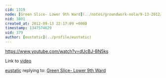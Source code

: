 ```yaml
---
cid: 1319
node: [Green Slice- Lower 9th Ward](../notes/groundwork-nola/9-13-2012/green-slice-lower-9th-ward)
nid: 3801
created_at: 2012-09-13 22:17:09 +0000
timestamp: 1347574629
uid: 379
author: [eustatic](../profile/eustatic)
---
```


https://www.youtube.com/watch?v=dUcBJ-BN5ks

Link to <a href="https://www.youtube.com/watch?v=dUcBJ-BN5ks">video</a>

[eustatic](../profile/eustatic) replying to: [Green Slice- Lower 9th Ward](../notes/groundwork-nola/9-13-2012/green-slice-lower-9th-ward)

